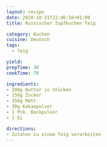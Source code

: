 ```yaml
---
layout: recipe
date: 2020-10-31T22:46:56+01:00
title: Russischer Zupfkuchen Teig

category: Kuchen
cuisine: Deutsch
tags:
  - Teig

yield:
prepTime: 30
cookTime: 70

ingredients:
- 200g Butter in Stücken
- 150g Zucker
- 350g Mehl
- 30g Kakaopulver
- 1 Pck. Backpulver
- 1 Ei

directions:
- Zutaten zu einem Teig verarbeiten
---
```

